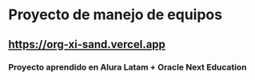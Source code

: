 # Proyecto de manejo de equipos

## https://org-xi-sand.vercel.app

### Proyecto aprendido en Alura Latam + Oracle Next Education
